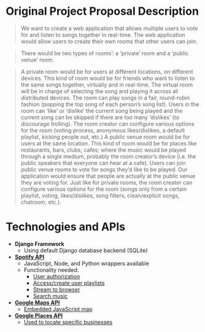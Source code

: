 # Original Project Proposal Description
>We want to create a web application that allows multiple users to vote for and listen to songs together in real-time. The web application would allow users to create their own rooms that other users can join.  

>There would be two types of rooms’: a ‘private’ room and a ‘public venue’ room.

>A private room would be for users at different locations, on different devices. This kind of room would be for friends who want to listen to the same songs together, virtually and in real-time. The virtual room will be in charge of selecting the song and playing it across all distributed devices. The room can play songs in a fair, round-robin fashion (popping the top song of each person’s song list). Users in the room can ‘like’ or ‘dislike’ the current song being played and the current song can be skipped if there are too many ‘dislikes’ (to discourage trolling). The room creator can configure various options for the room (voting process, anonymous likes/dislikes, a default playlist, kicking people out, etc.)
> A public venue room would be for users at the same location. This kind of room would be for places like restaurants, bars, clubs, cafes; where the music would be played through a single medium, probably the room creator’s device (i.e. the public speakers that everyone can hear at a cafe). Users can join public venue rooms to vote for songs they’d like to be played. Our application would ensure that people are actually at the public venue they are voting for. Just like for private rooms, the room creator can configure various options for the room (songs only from a certain playlist, voting, likes/dislikes, song filters, clean/explicit songs, chatroom, etc.).

# Technologies and APIs
* **Django Framework**
  * Using default Django database backend (SQLite)
* **[Spotify API](https://developer.spotify.com/documentation/web-api/)**
  * JavaScript, Node, and Python wrappers available
  * Functionality needed:
    * [User authorization](https://developer.spotify.com/documentation/general/guides/authorization-guide/)
    * [Access/create user playlists](https://developer.spotify.com/documentation/web-api/reference/playlists/get-playlists-tracks/)
    * [Stream to browser](https://developer.spotify.com/documentation/web-api/reference/player/)
    * [Search music](https://developer.spotify.com/documentation/web-api/reference/search/search/)
* **[Google Maps API](https://developers.google.com/maps/documentation/)**
  * [Embedded JavaScript map](https://developers.google.com/maps/documentation/javascript/tutorial)
* **[Google Places API](https://developers.google.com/places/web-service/intro)**
  * [Used to locate specific businesses](https://developers.google.com/places/web-service/intro)